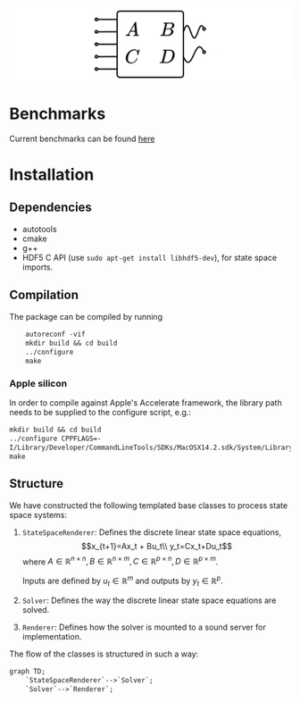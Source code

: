 ![State Space Model](ssm.png)

# Benchmarks

Current benchmarks can be found [here](https://artpelling.github.io/state-space-renderer/benchmarks/)

# Installation

## Dependencies

- autotools
- cmake
- g++
- HDF5 C API (use `sudo apt-get install libhdf5-dev`), for state space imports.

## Compilation

The package can be compiled by running

```shell
    autoreconf -vif
    mkdir build && cd build
    ../configure
    make
```

### Apple silicon

In order to compile against Apple's Accelerate framework, the library path needs to be supplied to the configure script, e.g.:

```shell
mkdir build && cd build
../configure CPPFLAGS=-I/Library/Developer/CommandLineTools/SDKs/MacOSX14.2.sdk/System/Library/Frameworks/Accelerate.framework/Versions/A/Frameworks/vecLib.framework/Headers
make
```

## Structure

We have constructed the following templated base classes to process state space systems:

1. `StateSpaceRenderer`: Defines the discrete linear state space equations,
   $$x_{t+1}=Ax_t + Bu_t\\ y_t=Cx_t+Du_t$$
   where $A\in\mathbb{R}^{n\times n}, B\in\mathbb{R}^{n\times m},C\in\mathbb{R}^{p\times n},D\in\mathbb{R}^{p\times m}$.

   Inputs are defined by $u_t\in\mathbb{R}^m$ and outputs by $y_t\in\mathbb{R}^p$.

2. `Solver`: Defines the way the discrete linear state space equations are solved.

3. `Renderer`: Defines how the solver is mounted to a sound server for implementation.

The flow of the classes is structured in such a way:

```mermaid
graph TD;
    `StateSpaceRenderer`-->`Solver`;
    `Solver`-->`Renderer`;
```
